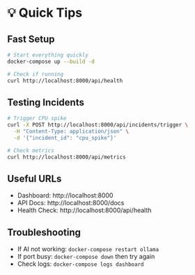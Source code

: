 # 💡 Quick Tips

## Fast Setup
```bash
# Start everything quickly
docker-compose up --build -d

# Check if running
curl http://localhost:8000/api/health
```

## Testing Incidents
```bash
# Trigger CPU spike
curl -X POST http://localhost:8000/api/incidents/trigger \
  -H "Content-Type: application/json" \
  -d '{"incident_id": "cpu_spike"}'

# Check metrics
curl http://localhost:8000/api/metrics
```

## Useful URLs
- Dashboard: http://localhost:8000
- API Docs: http://localhost:8000/docs  
- Health Check: http://localhost:8000/api/health

## Troubleshooting
- If AI not working: `docker-compose restart ollama`
- If port busy: `docker-compose down` then try again
- Check logs: `docker-compose logs dashboard` 